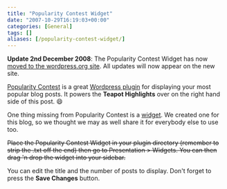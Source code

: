 ```yaml
---
title: "Popularity Contest Widget"
date: "2007-10-29T16:19:03+00:00"
categories: [General]
tags: []
aliases: [/popularity-contest-widget/]
---
```


<strong>Update 2nd December 2008</strong>: The Popularity Contest Widget has now <a href="http://wordpress.org/extend/plugins/popularity-contest-widget/">moved to the wordpress.org site</a>. All updates will now appear on the new site.

<a href="http://alexking.org/projects/wordpress/">Popularity Contest</a> is a great <a href="http://wordpress.org/extend/plugins/">Wordpress plugin</a> for displaying your most popular blog posts. It powers the <strong>Teapot Highlights</strong> over on the right hand side of this post. :smile:

One thing missing from Popularity Contest is a <a href="http://codex.wordpress.org/Plugins/WordPress_Widgets">widget</a>. We created one for this blog, so we thought we may as well share it for everybody else to use too.

<del datetime="2008-12-02T16:05:43+00:00">Place the Popularity Contest Widget in your plugin directory (remember to strip the .txt off the end) then go to Presentation &gt; Widgets. You can then drag 'n drop the widget into your sidebar.</del>

You can edit the title and the number of posts to display. Don't forget to press the <strong>Save Changes</strong> button.
